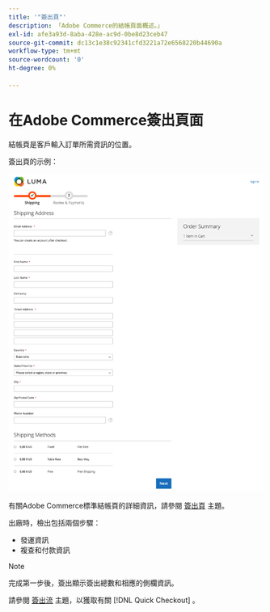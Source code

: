 ```yaml
---
title: '"簽出頁"'
description: 「Adobe Commerce的結帳頁面概述。」
exl-id: afe3a93d-8aba-428e-ac9d-0be8d23ceb47
source-git-commit: dc13c1e38c92341cfd3221a72e6568220b44690a
workflow-type: tm+mt
source-wordcount: '0'
ht-degree: 0%

---
```


# 在Adobe Commerce簽出頁面

結帳頁是客戶輸入訂單所需資訊的位置。

簽出頁的示例：

![簽出頁](assets/checkout-page.png)

有關Adobe Commerce標準結帳頁的詳細資訊，請參閱 [簽出頁](https://docs.magento.com/user-guide/quick-tour/checkout-page.html) 主題。

出廠時，檢出包括兩個步驟：

- 發運資訊
- 複查和付款資訊

>[!NOTE]
>
> 完成第一步後，簽出顯示簽出總數和相應的側欄資訊。

請參閱 [簽出流](../quick-checkout/checkout-flow.md) 主題，以獲取有關 [!DNL Quick Checkout] 。

